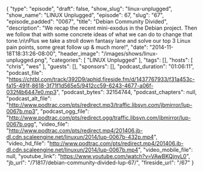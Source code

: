 {
  "type": "episode",
  "draft": false,
  "show_slug": "linux-unplugged",
  "show_name": "LINUX Unplugged",
  "episode": 67,
  "slug": "67",
  "episode_padded": "0067",
  "title": "Debian Community Divided",
  "description": "We recap the recent mini-exodus in the Debian project. Then we follow that with some concrete ideas of what we can do to change that tone.\n\nPlus we take a stroll down fantasy lane and solve our top 3 Linux pain points, some great follow up & much more!",
  "date": "2014-11-18T18:31:26-08:00",
  "header_image": "/images/shows/linux-unplugged.png",
  "categories": [
    "LINUX Unplugged"
  ],
  "tags": [],
  "hosts": [
    "chris",
    "wes"
  ],
  "guests": [],
  "sponsors": [],
  "podcast_duration": "01:06:11",
  "podcast_file": "https://chtbl.com/track/392D9/aphid.fireside.fm/d/1437767933/f31a453c-fa15-491f-8618-3f71f1d565e5/9412cc59-6243-4677-a06f-032f4b6447e0.mp3",
  "podcast_bytes": 32154744,
  "podcast_chapters": null,
  "podcast_alt_file": "http://www.podtrac.com/pts/redirect.mp3/traffic.libsyn.com/jbmirror/lup-0067b.mp3",
  "podcast_ogg_file": "http://www.podtrac.com/pts/redirect.ogg/traffic.libsyn.com/jbmirror/lup-0067b.ogg",
  "video_file": "http://www.podtrac.com/pts/redirect.mp4/201406.jb-dl.cdn.scaleengine.net/linuxun/2014/lup-0067b-432p.mp4",
  "video_hd_file": "http://www.podtrac.com/pts/redirect.mp4/201406.jb-dl.cdn.scaleengine.net/linuxun/2014/lup-0067b.mp4",
  "video_mobile_file": null,
  "youtube_link": "https://www.youtube.com/watch?v=VAwBKQjnyL0",
  "jb_url": "/71817/debian-community-divided-lup-67/",
  "fireside_url": "/67"
}

